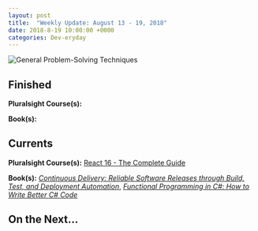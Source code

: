 ```yaml
---
layout: post
title:  "Weekly Update: August 13 - 19, 2018"
date: 2018-8-19 10:00:00 +0000
categories: Dev-eryday
---
```




![General Problem-Solving Techniques](https://farm2.staticflickr.com/1777/43947608612_d877a25922.jpg)



## Finished

**Pluralsight Course(s):** 

**Book(s):** 

## Currents

**Pluralsight Course(s):** [React 16 - The Complete Guide][re]

**Book(s):** _[Continuous Delivery: Reliable Software Releases through Build, Test, and Deployment Automation][cd]_, *[Functional Programming in C#: How to Write Better C# Code][fun]*

## On the Next...



[re]: https://www.udemy.com/react-the-complete-guide-incl-redux/
[cd]: https://www.amazon.com/Continuous-Delivery-Deployment-Automation-Addison-Wesley/dp/0321601912
[ncp]: https://github.com/jpniederer/NETCorePlayground/tree/master/ChatApp
[fun]: https://www.amazon.com/Functional-Programming-write-better-code/dp/1617293954/
[src]: https://chatappwithsignalr.azurewebsites.net/index.html
[err]: https://app.pluralsight.com/library/courses/c-sharp-error-handling-exceptions/table-of-contents
[tlp]: https://www.amazon.com/Think-Like-Programmer-Introduction-Creative-ebook/dp/B008RQMDU4/
[hsi]: https://www.amazon.com/How-Solve-Aspect-Mathematical-Method-ebook/dp/B0073X0IOA/
